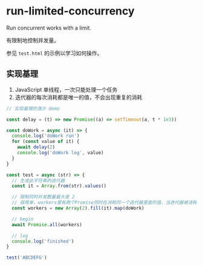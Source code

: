 # run-limited-concurrency

Run concurrent works with a limit.

有限制地控制并发量。

参见 `test.html` 的示例以学习如何操作。

## 实现基理

1. JavaScript 单线程，一次只能处理一个任务
2. 迭代器的每次消耗都是唯一的值，不会出现重复的消耗

```js
// 实现基理的演示 demo

const delay = (t) => new Promise((a) => setTimeout(a, t * 1e3))

const doWork = async (it) => {
  console.log('doWork run')
  for (const value of it) {
    await delay(2)
    console.log('doWork log', value)
  }
}

const test = async (str) => {
  // 生成此字符串的迭代器
  const it = Array.from(str).values()

  // 限制同时并发数量最大是 2
  // 很简单，workers里有两个Promise同时在消耗同一个迭代器里面的值，当迭代器被消耗没了，这两个Promise随之决议
  const workers = new Array(2).fill(it).map(doWork)

  // begin
  await Promise.all(workers)

  // log
  console.log('finished')
}

test('ABCDEFG')
```
